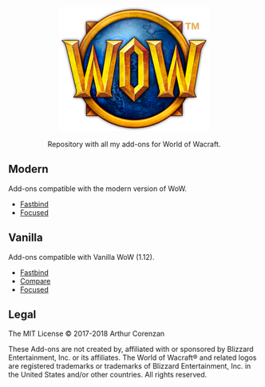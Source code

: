 <p align="center"><img src="wow.png" height="250" width="300"></p>
<p align="center">Repository with all my add-ons for World of Wacraft.</p>

## Modern

Add-ons compatible with the modern version of WoW.

- [Fastbind](/modern/Fastbind)
- [Focused](/modern/Focused/)

## Vanilla

Add-ons compatible with Vanilla WoW (1.12).

- [Fastbind](/vanilla/Fastbind/)
- [Compare](/vanilla/Compare/)
- [Focused](/vanilla/Focused/)

## Legal

The MIT License © 2017-2018 Arthur Corenzan

These Add-ons are not created by, affiliated with or sponsored by Blizzard Entertainment, Inc. or its affiliates. The World of Wacraft® and related logos are registered trademarks or trademarks of Blizzard Entertainment, Inc. in the United States and/or other countries. All rights reserved.

